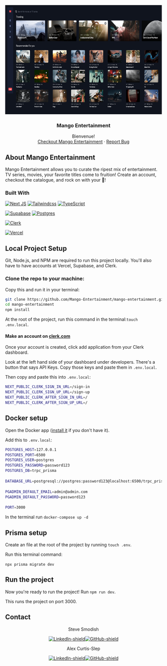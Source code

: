 <!-- [![alex-linkedin-shield]][alex-linkedin-url]
[![steve-linkedin-shield]][steve-linkedin-url] -->

<div align="center">
  <a href="https://github.com/grammerjam/tm-main/tree/main/project3C">
    <img src="./public/mango-entertainment.png" style="height:350px" />
  </a>

  <h3 align="center">Mango Entertainment</h3>

  <p align="center">
    Bienvenue! 
    <br />
    <a href="https://mango-entertainment.vercel.app/">Checkout Mango Entertainment</a>
    ·
    <a href="https://github.com/Mango-Entertainment/mango-entertainment/issues">Report Bug</a>
  </p>
</div>

## About Mango Entertainment

Mango Entertainment allows you to curate the ripest mix of entertainment. TV series, movies, your favorite titles come to fruition! Create an account, checkout the catalogue, and rock on with your 🥭!

### Built With

[![Next JS]][Next-js-url]
[![Tailwindcss]][Tailwind-url]
[![TypeScript]][TypeScript-url]

[![Supabase]][Supabase-url]
[![Postgres]][Postgres-url]

[![Clerk]][Clerk-url]

[![Vercel]][Vercel-url]


## Local Project Setup

<!-- BASIC REQUIREMENTS -->

Git, Node.js, and NPM are required to run this project locally.
You'll also have to have accounts at Vercel, Supabase, and Clerk.

### Clone the repo to your machine:

Copy this and run it in your terminal:

```bash
git clone https://github.com/Mango-Entertainment/mango-entertainment.git
cd mango-entertainment
npm install
```

At the root of the project, run this command in the terminal:`touch .env.local`.

#### Make an account on [clerk.com](https://clerk.com/)
Once your account is created, click add application from your Clerk dashboard.

Look at the left hand side of your dashboard under developers. There's a button that says API Keys. Copy those keys and paste them in `.env.local`.

Then copy and paste this into `.env.local`:

```bash
NEXT_PUBLIC_CLERK_SIGN_IN_URL=/sign-in
NEXT_PUBLIC_CLERK_SIGN_UP_URL=/sign-up
NEXT_PUBLIC_CLERK_AFTER_SIGN_IN_URL=/
NEXT_PUBLIC_CLERK_AFTER_SIGN_UP_URL=/
```

## Docker setup

Open the Docker app ([install it](https://www.docker.com/products/docker-desktop/) if you don't have it).

Add this to `.env.local`:
```bash
POSTGRES_HOST=127.0.0.1
POSTGRES_PORT=6500
POSTGRES_USER=postgres
POSTGRES_PASSWORD=password123
POSTGRES_DB=trpc_prisma

DATABASE_URL=postgresql://postgres:password123@localhost:6500/trpc_prisma

PGADMIN_DEFAULT_EMAIL=admin@admin.com
PGADMIN_DEFAULT_PASSWORD=password123

PORT=3000
```

In the terminal run `docker-compose up -d`

## Prisma setup

Create an file at the root of the project by running `touch .env`.

Run this terminal command:

`npx prisma migrate dev`

## Run the project

Now you're ready to run the project! Run `npm run dev`.

This runs the project on port 3000.

## Contact

<div align='center'>
Steve Smodish

[![LinkedIn-shield]][steve-linkedin-url][![GitHub-shield]][steve-github-url]

</div>
<div align='center'>
Alex Curtis-Slep

[![LinkedIn-shield]][alex-linkedin-url][![GitHub-shield]][alex-github-url]

</div>


<!-- personal links -->

<!-- [alex-linkedin-shield]: https://img.shields.io/badge/-Alex's_LinkedIn-black.svg?style=for-the-badge&logo=linkedin&colorB=555 -->
[alex-linkedin-url]: https://www.linkedin.com/in/alexcurtisslep/
[alex-github-url]: https://github.com/AlexVCS


<!-- [steve-linkedin-shield]: https://img.shields.io/badge/-Steve's_LinkedIn-black.svg?style=for-the-badge&logo=linkedin&colorB=555 -->
[steve-linkedin-url]: https://www.linkedin.com/in/stevesmodish/
[steve-github-url]: https://github.com/ssmodish

[GitHub-shield]: https://img.shields.io/badge/github-%23121011.svg?style=for-the-badge&logo=github&logoColor=white
[LinkedIn-shield]: https://img.shields.io/badge/linkedin-%230077B5.svg?style=for-the-badge&logo=linkedin&logoColor=white

<!-- Technology shields and links -->
[Next JS]: https://img.shields.io/badge/Next-black?style=for-the-badge&logo=next.js&logoColor=white
[Next-js-url]: https://www.nextjs.org

[Tailwindcss]: https://img.shields.io/badge/Tailwind_CSS-38B2AC?style=for-the-badge&logo=tailwind-css&logoColor=white
[Tailwind-url]: https://tailwindcss.com/

[TypeScript]: https://img.shields.io/badge/typescript-%23007ACC.svg?style=for-the-badge&logo=typescript&logoColor=white
[TypeScript-url]: https://www.typescriptlang.org/

[Supabase]: https://img.shields.io/badge/Supabase-3ECF8E?style=for-the-badge&logo=supabase&logoColor=white
[Supabase-url]: https://supabase.com/

[Postgres]: https://img.shields.io/badge/postgres-%23316192.svg?style=for-the-badge&logo=postgresql&logoColor=white
[Postgres-url]: https://www.postgresql.org/

[Clerk]: https://img.shields.io/badge/Clerk-6C47FF.svg?style=for-the-badge&logo=Clerk&logoColor=white
[Clerk-url]: https://clerk.com/

[Vercel]: https://img.shields.io/badge/vercel-%23000000.svg?style=for-the-badge&logo=vercel&logoColor=white
[Vercel-url]: vercel.com/
